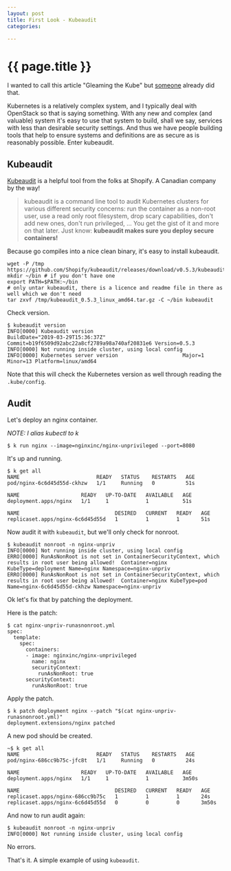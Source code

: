 ```yaml
---
layout: post
title: First Look - Kubeaudit
categories:

---
```


# {{ page.title }}

I wanted to call this article "Gleaming the Kube" but [someone](http://dougbtv.com/nfvpe/2017/05/12/kubernetes-from-source/) already did that.

Kubernetes is a relatively complex system, and I typically deal with OpenStack so that is saying something. With any new and complex (and valuable) system it's easy to use that system to build, shall we say, services with less than desirable security settings. And thus we have people building tools that help to ensure systems and definitions are as secure as is reasonably possible. Enter kubeaudit.

## Kubeaudit

[Kubeaudit](https://github.com/Shopify/kubeaudit) is a helpful tool from the folks at Shopify. A Canadian company by the way!

>kubeaudit is a command line tool to audit Kubernetes clusters for various different security concerns: run the container as a non-root user, use a read only root filesystem, drop scary capabilities, don't add new ones, don't run privileged, ... You get the gist of it and more on that later. Just know: **kubeaudit makes sure you deploy secure containers!**

Because go compiles into a nice clean binary, it's easy to install kubeaudit.

```
wget -P /tmp https://github.com/Shopify/kubeaudit/releases/download/v0.5.3/kubeaudit_0.5.3_linux_amd64.tar.gz
mkdir ~/bin # if you don't have one
export PATH=$PATH:~/bin
# only untar kubeaudit, there is a licence and readme file in there as well which we don't need
tar zxvf /tmp/kubeaudit_0.5.3_linux_amd64.tar.gz -C ~/bin kubeaudit
```

Check version.

```
$ kubeaudit version
INFO[0000] Kubeaudit version                             BuildDate="2019-03-29T15:36:37Z" Commit=b19f6509d92abc22a8cf2789a98a740af20831e6 Version=0.5.3
INFO[0000] Not running inside cluster, using local config 
INFO[0000] Kubernetes server version                     Major=1 Minor=13 Platform=linux/amd64
```

Note that this will check the Kubernetes version as well through reading the `.kube/config`.

## Audit

Let's deploy an nginx container.

*NOTE: I alias kubectl to k*

```
$ k run nginx --image=nginxinc/nginx-unprivileged --port=8080
```

It's up and running.

```
$ k get all
NAME                         READY   STATUS    RESTARTS   AGE
pod/nginx-6c6d45d55d-ckhzw   1/1     Running   0          51s

NAME                    READY   UP-TO-DATE   AVAILABLE   AGE
deployment.apps/nginx   1/1     1            1           51s

NAME                               DESIRED   CURRENT   READY   AGE
replicaset.apps/nginx-6c6d45d55d   1         1         1       51s
```

Now audit it with `kubeaudit`, but we'll only check for nonroot.

```
$ kubeaudit nonroot -n nginx-unpriv
INFO[0000] Not running inside cluster, using local config 
ERRO[0000] RunAsNonRoot is not set in ContainerSecurityContext, which results in root user being allowed!  Container=nginx KubeType=deployment Name=nginx Namespace=nginx-unpriv
ERRO[0000] RunAsNonRoot is not set in ContainerSecurityContext, which results in root user being allowed!  Container=nginx KubeType=pod Name=nginx-6c6d45d55d-ckhzw Namespace=nginx-unpriv
```

Ok let's fix that by patching the deployment.

Here is the patch:

```
$ cat nginx-unpriv-runasnonroot.yml
spec:
  template:
    spec:
      containers:
      - image: nginxinc/nginx-unprivileged
        name: nginx
        securityContext:
          runAsNonRoot: true
      securityContext:
        runAsNonRoot: true
```

Apply the patch.

```
$ k patch deployment nginx --patch "$(cat nginx-unpriv-runasnonroot.yml)"
deployment.extensions/nginx patched
```

A new pod should be created.

```
~$ k get all
NAME                         READY   STATUS    RESTARTS   AGE
pod/nginx-686cc9b75c-jfc8t   1/1     Running   0          24s

NAME                    READY   UP-TO-DATE   AVAILABLE   AGE
deployment.apps/nginx   1/1     1            1           3m50s

NAME                               DESIRED   CURRENT   READY   AGE
replicaset.apps/nginx-686cc9b75c   1         1         1       24s
replicaset.apps/nginx-6c6d45d55d   0         0         0       3m50s
```

And now to run audit again:

```
$ kubeaudit nonroot -n nginx-unpriv
INFO[0000] Not running inside cluster, using local config
```

No errors.

That's it. A simple example of using `kubeaudit`.